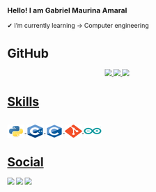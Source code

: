 ### Hello! I am Gabriel Maurina Amaral 
✔ I’m currently learning -> Computer engineering

# GitHub
<div align="center">
  <a href="https://github.com/GabrielMaurinaAmaral">
  <img height="180em" src="https://github-readme-stats.vercel.app/api?username=GabrielMaurinaAmaral&show_icons=true&theme=dark&include_all_commits=true&count_private=true"/>
  <img height="180em" src="https://github-readme-stats.vercel.app/api/top-langs/?username=GabrielMaurinaAmaral&layout=compact&langs_count=7&theme=dark"/>
   <img height="180em" src="https://github-profile-summary-cards.vercel.app/api/cards/profile-details?username=GabrielMaurinaAmaral&theme=dark"/>
</div>
  
 # Skills
 <div style="display: inline_block"><br>
  <img align="center" alt="GabrielMA-Python" height="30" width="40" src="https://raw.githubusercontent.com/devicons/devicon/master/icons/python/python-original.svg">
  <img align="center" alt="GabrielMA-Python" height="30" width="40" src="https://raw.githubusercontent.com/devicons/devicon/master/icons/cplusplus/cplusplus-original.svg">
  <img align="center" alt="GabrielMA-Python" height="30" width="40" src="https://raw.githubusercontent.com/devicons/devicon/master/icons/c/c-original.svg">
  <img align="center" alt="GabrielMA-Python" height="30" width="40" src="https://raw.githubusercontent.com/devicons/devicon/master/icons/git/git-original.svg">
   <img align="center" alt="GabrielMA-Python" height="30" width="40" src="https://raw.githubusercontent.com/devicons/devicon/master/icons/arduino/arduino-original.svg">
  </div>
  
# Social
<div> 
  <a href="https://www.instagram.com/gabri3l.m.a" target="_blank"><img src="https://img.shields.io/badge/-Instagram-%23E4405F?style=for-the-badge&logo=instagram&logoColor=white" target="_blank"></a>
  <a href = "mailto:contatogabrielmaurina2003@gmail.com"><img src="https://img.shields.io/badge/-Gmail-%23333?style=for-the-badge&logo=gmail&logoColor=white" target="_blank"></a>
  <a href="https://www.linkedin.com/in/gabriel-maurina-756852230" target="_blank"><img src="https://img.shields.io/badge/-LinkedIn-%230077B5?style=for-the-badge&logo=linkedin&logoColor=white" target="_blank"></a> 
</div>
